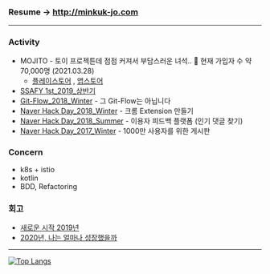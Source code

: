 ### Resume -> http://minkuk-jo.com 

---

### Activity

* MOJITO - 토이 프로젝튼데 점점 커져서 부담스러운 녀석.. 🌱 현재 가입자 수 약 70,000명 (2021.03.28)
    * [플레이스토어](https://play.google.com/store/apps/details?id=com.blender.mojito&hl=ko)
      , [앱스토어](https://apps.apple.com/kr/app/%EB%AA%A8%EC%A7%80%EB%98%90-%EB%8D%B0%EC%9D%BC%EB%A6%AC-%EC%9D%B4%EB%AA%A8%EC%A7%80-%EB%8B%A4%EC%9D%B4%EC%96%B4%EB%A6%AC/id1508866668)
* [SSAFY 1st_2019_상반기](https://www.ssafy.com/ksp/jsp/swp/swpMain.jsp)
* [Git-Flow_2018_Winter](https://github.com/springframework-storage/Public-GitFlow) - 그 Git-Flow는 아닙니다
* [Naver Hack Day_2018_Winter](https://github.com/springframework-storage) - 크롬 Extension 만들기
* [Naver Hack Day_2018_Summer](https://github.com/springframework-storage/HotComments) - 이용자 피드백 플랫폼 (인기 댓글 찾기)
* [Naver Hack Day_2017_Winter](https://github.com/springframework-storage) - 1000만 사용자를 위한 게시판

### Concern

* k8s + istio
* kotlin
* BDD, Refactoring

### 회고

* [새로운 시작 2019년](https://github.com/J-minkuk/LearnKit/blob/master/%ED%9A%8C%EA%B3%A0/2019/2019.md)
* [2020년, 나는 얼마나 성장했을까](https://github.com/J-minkuk/LearnKit/blob/master/%ED%9A%8C%EA%B3%A0/2020/2020.md)

---

[![Top Langs](https://github-readme-stats.vercel.app/api/top-langs/?username=J-minkuk&layout=compact&hide=javascript,html,css,CoffeeScript&langs_count=3)](https://github.com/anuraghazra/github-readme-stats)
